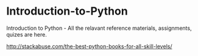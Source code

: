 # Introduction-to-Python
Introduction to Python - All the relavant reference materials, assignments, quizes are here.

http://stackabuse.com/the-best-python-books-for-all-skill-levels/
